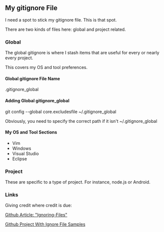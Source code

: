 ## My gitignore File

I need a spot to stick my gitignore file. This is that spot.

There are two kinds of files here: global and project related.

### Global

The global gitignore is where I stash items that are useful for every or nearly every project.

This covers my OS and tool preferences.

#### Global gitignore File Name
.gitignore_global

#### Adding Global gitignore_global

git config --global core.excludesfile ~/.gitignore_global

Obviously, you need to specify the correct path if it isn't ~/.gitignore_global

#### My OS and Tool Sections

* Vim
* Windows
* Visual Studio
* Eclipse

### Project

These are specific to a type of project. For instance, node.js or Android.

### Links

Giving credit where credit is due:

[Github Article: "Ignoring-Files"](https://help.github.com/articles/ignoring-files)

[Github Project With Ignore File Samples](https://github.com/github/gitignore)


